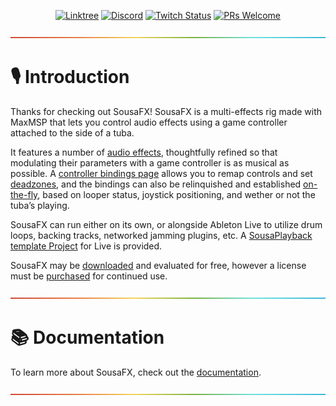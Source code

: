 <div align="center">

[![Linktree](https://img.shields.io/badge/linktree-1de9b6?logo=linktree&style=flat-square&color=029900)](https://linktr.ee/sousastep) [![Discord](https://img.shields.io/discord/1044699978993504368?label=Discord&logo=discord&logoColor=5865F2&style=flat-square&color=5865F2)](https://discord.gg/feBwTZt84d) [![Twitch Status](https://img.shields.io/twitch/status/sousastep?label=Twitch&logo=twitch&style=flat-square)](https://www.twitch.tv/sousastep) [![PRs Welcome](https://img.shields.io/badge/PRs-welcome-brightgreen.svg?style=flat-square&color=029900)](https://makeapullrequest.com) 

</div>


<a href="#studio_microphone-introduction">![rainbow](./media/rainbow.png)</a>

# :studio_microphone: Introduction

Thanks for checking out SousaFX! SousaFX is a multi-effects rig made with MaxMSP that lets you control audio effects using a game controller attached to the side of a tuba.

It features a number of [audio effects](https://sousastep.github.io/SousaFX-docs/en/master/content/fx.html#audio-effects), thoughtfully refined so that modulating their parameters with a game controller is as musical as possible. A [controller bindings page](https://sousastep.github.io/SousaFX-docs/en/master/content/bindings.html#controller-bindings) allows you to remap controls and set [deadzones](https://sousastep.github.io/SousaFX-docs/en/master/content/deadzones.html#deadzones), and the bindings can also be relinquished and established [on-the-fly](https://sousastep.github.io/SousaFX-docs/en/master/content/pcl.html#parameter-control-logic), based on looper status, joystick positioning, and wether or not the tuba’s playing.

SousaFX can run either on its own, or alongside Ableton Live to utilize drum loops, backing tracks, networked jamming plugins, etc. A [SousaPlayback template Project](https://sousastep.github.io/SousaFX-docs/en/master/content/playback.html#sousaplaybacktemplate) for Live is provided.

SousaFX may be [downloaded](https://sousastep.github.io/SousaFX-docs/en/master/content/install.html#installation) and evaluated for free, however a license must be [purchased](https://sousastep.github.io/SousaFX-docs/en/master/content/purchase.html#purchase) for continued use.

<a href="#books-documentation">![rainbow](./media/rainbow.png)</a>

# :books: Documentation

To learn more about SousaFX, check out the [documentation](https://sousastep.github.io/SousaFX-docs/en/master/index.html).

<a href="#">![rainbow](./media/rainbow.png)</a>
